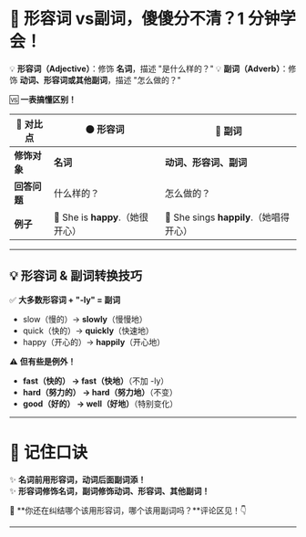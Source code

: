 # **🌟 形容词 vs副词，傻傻分不清？1 分钟学会！**

💡 **形容词（Adjective）**：修饰 **名词**，描述 "是什么样的？"
💡 **副词（Adverb）**：修饰 **动词、形容词或其他副词**，描述 "怎么做的？"

🆚 **一表搞懂区别！**

| 🌟 **对比点** | 🟠 **形容词**                    | 🔵 **副词**                             |
| ------------ | ------------------------------- | -------------------------------------- |
| **修饰对象** | **名词**                        | **动词、形容词、副词**                 |
| **回答问题** | 什么样的？                      | 怎么做的？                             |
| **例子**     | 🌿 She is **happy**.（她很开心） | 🎤 She sings **happily**.（她唱得开心） |

------

## **💡 形容词 & 副词转换技巧**

✅ **大多数形容词 + "-ly" = 副词**

- slow（慢的）→ **slowly**（慢慢地）
- quick（快的）→ **quickly**（快速地）
- happy（开心的）→ **happily**（开心地）

⚠ **但有些是例外！**

- **fast（快的） → fast（快地）**（不加 -ly）
- **hard（努力的） → hard（努力地）**（不变）
- **good（好的） → well（好地）**（特别变化）

------

# **📌 记住口诀**

✨ **名词前用形容词，动词后面副词添！**  
✨ **形容词修饰名词，副词修饰动词、形容词、其他副词！**

💬 **你还在纠结哪个该用形容词，哪个该用副词吗？**评论区见！👇

------